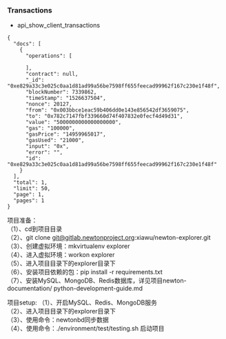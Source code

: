 ### Transactions ###
- api_show_client_transactions
```
{
  "docs": [
    {
      "operations": [
        
      ],
      "contract": null,
      "_id": "0xe829a33c3e025c0aa1d81ad99a56be7598ff655feecad99962f167c230e1f48f",
      "blockNumber": 7339862,
      "timeStamp": "1526637504",
      "nonce": 20127,
      "from": "0x003bbce1eac59b406dd0e143e856542df3659075",
      "to": "0x782c7147fbf339660d74f407832e0fecf4d49d31",
      "value": "5000000000000000000",
      "gas": "100000",
      "gasPrice": "14959965017",
      "gasUsed": "21000",
      "input": "0x",
      "error": "",
      "id": "0xe829a33c3e025c0aa1d81ad99a56be7598ff655feecad99962f167c230e1f48f"
    }
  ],
  "total": 1,
  "limit": 50,
  "page": 1,
  "pages": 1
}
```


项目准备：  
（1）、cd到项目目录  
（2）、git clone git@gitlab.newtonproject.org:xiawu/newton-explorer.git  
（3）、创建虚拟环境：mkvirtualenv explorer  
（4）、进入虚拟环境：workon explorer  
（5）、进入项目目录下的explorer目录下  
（6）、安装项目依赖的包：pip install -r requirements.txt  
（7）、安装MySQL、MongoDB、Redis数据库，详见项目newton-documentation/ python-development-guide.md


项目setup:
（1）、开启MySQL、Redis、MongoDB服务  
（2）、进入项目目录下的explorer目录下  
（3）、使用命令：newtonbd同步数据  
（4）、使用命令：./environment/test/testing.sh 启动项目  

